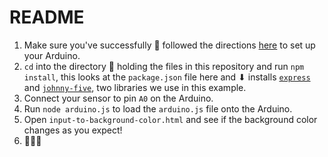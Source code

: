 # README

1. Make sure you've successfully 💯 followed the directions [here](https://gist.github.com/aresnick/1c2911b7a6c2dfecd463823e6253a96d) to set up your Arduino.
2. `cd` into the directory 📁 holding the files in this repository and run `npm install`, this looks at the `package.json` file here and ⬇ installs [`express`](http://expressjs.com/) and [`johnny-five`](http://johnny-five.io/), two libraries we use in this example.
3. Connect your sensor to pin `A0` on the Arduino.
4. Run `node arduino.js` to load the `arduino.js` file onto the Arduino.
5. Open `input-to-background-color.html` and see if the background color changes as you expect!
6. 🎈🎈🎈